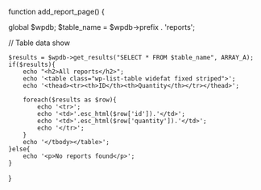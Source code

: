 function add_report_page() {

global $wpdb;
$table_name = $wpdb->prefix . 'reports';

 // Table data show

    $results = $wpdb->get_results("SELECT * FROM $table_name", ARRAY_A);
    if($results){
        echo "<h2>All reports</h2>";
        echo '<table class="wp-list-table widefat fixed striped">';
        echo '<thead><tr><th>ID</th><th>Quantity</th></tr></thead>';

        foreach($results as $row){
            echo '<tr>';
            echo '<td>'.esc_html($row['id']).'</td>';
            echo '<td>'.esc_html($row['quantity']).'</td>';
            echo '</tr>';
        }
        echo '</tbody></table>';
    }else{
        echo '<p>No reports found</p>';
    }
}
